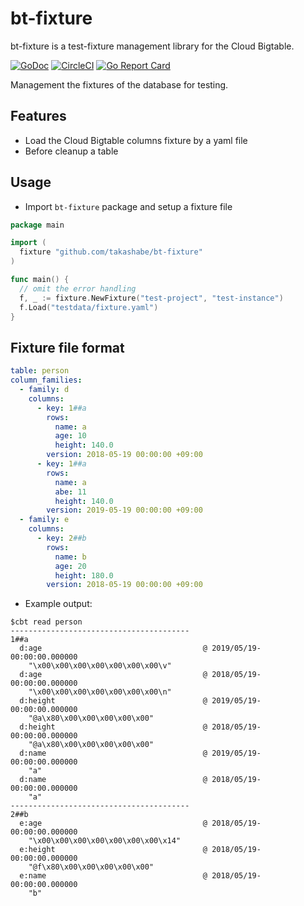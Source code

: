 # bt-fixture

bt-fixture is a test-fixture management library for the Cloud Bigtable.

[![GoDoc](https://godoc.org/github.com/takashabe/bt-fixture?status.svg)](https://godoc.org/github.com/takashabe/bt-fixture)
[![CircleCI](https://circleci.com/gh/takashabe/bt-fixture.svg?style=shield)](https://circleci.com/gh/takashabe/bt-fixture)
[![Go Report Card](https://goreportcard.com/badge/github.com/takashabe/bt-fixture)](https://goreportcard.com/report/github.com/takashabe/bt-fixture)

Management the fixtures of the database for testing.

## Features

- Load the Cloud Bigtable columns fixture by a yaml file
- Before cleanup a table


## Usage

- Import `bt-fixture` package and setup a fixture file

```go
package main

import (
  fixture "github.com/takashabe/bt-fixture"
)

func main() {
  // omit the error handling
  f, _ := fixture.NewFixture("test-project", "test-instance")
  f.Load("testdata/fixture.yaml")
}
```

## Fixture file format

```yaml
table: person
column_families:
  - family: d
    columns:
      - key: 1##a
        rows:
          name: a
          age: 10
          height: 140.0
        version: 2018-05-19 00:00:00 +09:00
      - key: 1##a
        rows:
          name: a
          abe: 11
          height: 140.0
        version: 2019-05-19 00:00:00 +09:00
  - family: e
    columns:
      - key: 2##b
        rows:
          name: b
          age: 20
          height: 180.0
        version: 2018-05-19 00:00:00 +09:00
```

- Example output:

```
$cbt read person
----------------------------------------
1##a
  d:age                                    @ 2019/05/19-00:00:00.000000
    "\x00\x00\x00\x00\x00\x00\x00\v"
  d:age                                    @ 2018/05/19-00:00:00.000000
    "\x00\x00\x00\x00\x00\x00\x00\n"
  d:height                                 @ 2019/05/19-00:00:00.000000
    "@a\x80\x00\x00\x00\x00\x00"
  d:height                                 @ 2018/05/19-00:00:00.000000
    "@a\x80\x00\x00\x00\x00\x00"
  d:name                                   @ 2019/05/19-00:00:00.000000
    "a"
  d:name                                   @ 2018/05/19-00:00:00.000000
    "a"
----------------------------------------
2##b
  e:age                                    @ 2018/05/19-00:00:00.000000
    "\x00\x00\x00\x00\x00\x00\x00\x14"
  e:height                                 @ 2018/05/19-00:00:00.000000
    "@f\x80\x00\x00\x00\x00\x00"
  e:name                                   @ 2018/05/19-00:00:00.000000
    "b"
```
